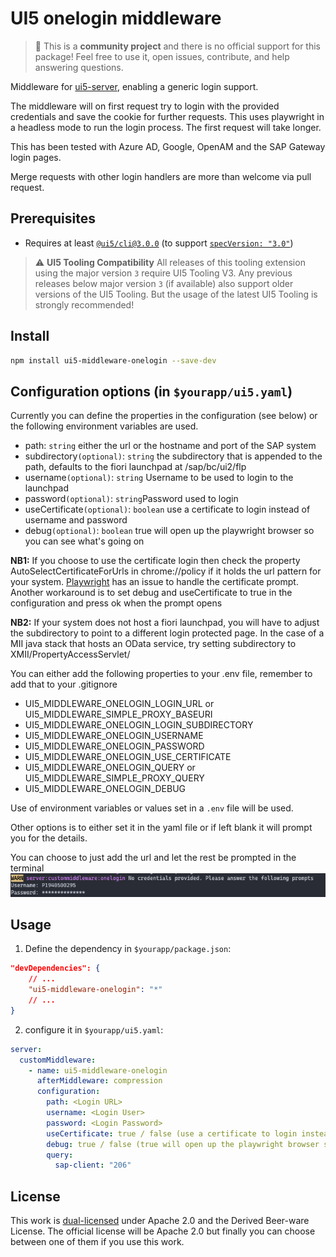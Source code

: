 # UI5 onelogin middleware

> :wave: This is a **community project** and there is no official support for this package! Feel free to use it, open issues, contribute, and help answering questions.

Middleware for [ui5-server](https://github.com/SAP/ui5-server), enabling a generic login support.

The middleware will on first request try to login with the provided credentials and save the cookie for further requests. This uses playwright in a headless mode to run the login process.
The first request will take longer.

This has been tested with Azure AD, Google, OpenAM and the SAP Gateway login pages.

Merge requests with other login handlers are more than welcome via pull request.

## Prerequisites

- Requires at least [`@ui5/cli@3.0.0`](https://sap.github.io/ui5-tooling/v3/pages/CLI/) (to support [`specVersion: "3.0"`](https://sap.github.io/ui5-tooling/pages/Configuration/#specification-version-30))

> :warning: **UI5 Tooling Compatibility**
> All releases of this tooling extension using the major version `3` require UI5 Tooling V3. Any previous releases below major version `3` (if available) also support older versions of the UI5 Tooling. But the usage of the latest UI5 Tooling is strongly recommended!

## Install

```bash
npm install ui5-middleware-onelogin --save-dev

```

## Configuration options (in `$yourapp/ui5.yaml`)

Currently you can define the properties in the configuration (see below) or the following environment variables are used.

- path: `string` either the url or the hostname and port of the SAP system
- subdirectory`(optional)`: `string` the subdirectory that is appended to the path, defaults to the fiori launchpad at /sap/bc/ui2/flp
- username`(optional)`: `string` Username to be used to login to the launchpad
- password`(optional)`: `string`Password used to login
- useCertificate`(optional)`: `boolean` use a certificate to login instead of username and password
- debug`(optional)`: `boolean` true will open up the playwright browser so you can see what's going on

**NB1:** If you choose to use the certificate login then check the property AutoSelectCertificateForUrls in chrome://policy if it holds the url pattern for your system. [Playwright](https://github.com/microsoft/playwright/issues/1799) has an issue to handle the certificate prompt. Another workaround is to set debug and useCertificate to true in the configuration and press ok when the prompt opens

**NB2:** If your system does not host a fiori launchpad, you will have to adjust the subdirectory to point to a different login protected page. In the case of a MII java stack that hosts an OData service, try setting subdirectory to XMII/PropertyAccessServlet/

You can either add the following properties to your .env file, remember to add that to your .gitignore

- UI5_MIDDLEWARE_ONELOGIN_LOGIN_URL or UI5_MIDDLEWARE_SIMPLE_PROXY_BASEURI
- UI5_MIDDLEWARE_ONELOGIN_LOGIN_SUBDIRECTORY
- UI5_MIDDLEWARE_ONELOGIN_USERNAME
- UI5_MIDDLEWARE_ONELOGIN_PASSWORD
- UI5_MIDDLEWARE_ONELOGIN_USE_CERTIFICATE
- UI5_MIDDLEWARE_ONELOGIN_QUERY or UI5_MIDDLEWARE_SIMPLE_PROXY_QUERY
- UI5_MIDDLEWARE_ONELOGIN_DEBUG

Use of environment variables or values set in a `.env` file will be used.

Other options is to either set it in the yaml file or if left blank it will prompt you for the details.

You can choose to just add the url and let the rest be prompted in the terminal
![Login prompt](./assets/prompt.png)

## Usage

1. Define the dependency in `$yourapp/package.json`:

```json
"devDependencies": {
    // ...
    "ui5-middleware-onelogin": "*"
    // ...
}
```

2. configure it in `$yourapp/ui5.yaml`:

```yaml
server:
  customMiddleware:
    - name: ui5-middleware-onelogin
      afterMiddleware: compression
      configuration:
        path: <Login URL>
        username: <Login User>
        password: <Login Password>
        useCertificate: true / false (use a certificate to login instead of username and password)
        debug: true / false (true will open up the playwright browser so you can see what's going on)
        query:
          sap-client: "206"
```

## License

This work is [dual-licensed](../../LICENSE) under Apache 2.0 and the Derived Beer-ware License. The official license will be Apache 2.0 but finally you can choose between one of them if you use this work.
